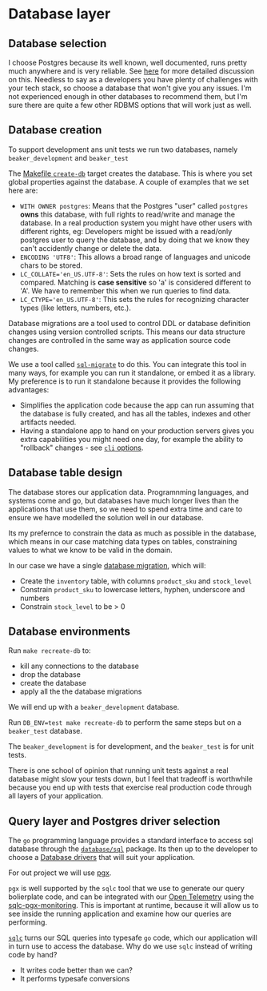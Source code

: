 # Database layer

## Database selection

I choose Postgres because its well known, well documented, runs pretty much anywhere and is very reliable. See [here](https://dev.to/shayy/postgres-is-too-good-and-why-thats-actually-a-problem-4imc) for more detailed discussion on this.  Needless to say as a developers you have plenty of challenges with your tech stack, so choose a database that won't give you any issues. I'm not experienced enough in other databases to recommend them, but I'm sure there are quite a few other RDBMS options that will work just as well.  

## Database creation

To support development ans unit tests we run two databases, namely `beaker_development` and `beaker_test`

The [Makefile `create-db`](../Makefile) target creates the database.  This is where you set global properties against the database.  A couple of examples that we set here are:

- `WITH OWNER postgres`: Means that the Postgres "user" called `postgres` **owns** this database, with full rights to read/write and manage the database.  In a real production system you might have other users with different rights, eg: Developers might be issued with a read/only postgres user to query the database, and by doing that we know they can't accidently change or delete the data.
- `ENCODING 'UTF8'`: This allows a broad range of languages and unicode chars to be stored.
- `LC_COLLATE='en_US.UTF-8'`: Sets the rules on how text is sorted and compared. Matching is **case sensitive** so 'a' is considered different to 'A'. We have to remember this when we run queries to find data.
- `LC_CTYPE='en_US.UTF-8'`: This sets the rules for recognizing character types (like letters, numbers, etc.).


Database migrations are a tool used to control DDL or database definition changes using version controlled scripts.  This means our data structure changes are controlled in the same way as application source code changes.

We use a tool called [`sql-migrate`](https://github.com/rubenv/sql-migrate) to do this. You can integrate this tool in many ways, for example you can run it standalone, or embed it as a library.  My preference is to run it standalone because it provides the following advantages:

- Simplifies the application code because the app can run assuming that the database is fully created, and has all the tables, indexes and other artifacts needed.
- Having a standalone app to hand on your production servers gives you extra capabilities you might need one day, for example the ability to "rollback" changes - see [`cli` options](https://github.com/rubenv/sql-migrate?tab=readme-ov-file#as-a-standalone-tool).   

## Database table design

The database stores our application data.  Programnming languages, and systems come and go, but databases have much longer lives than the applications that use them, so we need to spend extra time and care to ensure we have modelled the solution well in our database.

Its my prefernce to constrain the data as much as possible in the database, which means in our case matching data types on tables, constraining values to what we know to be valid in the domain.

In our case we have a single [database migration](db-migrations/20250716085349-create-tables.sql), which will:
- Create the `inventory` table, with columns `product_sku` and `stock_level`
- Constrain `product_sku` to lowercase letters, hyphen, underscore and numbers
- Constrain `stock_level` to be > 0

## Database environments

Run `make recreate-db` to:
- kill any connections to the database
- drop the database
- create the database
- apply all the the database migrations

We will end up with a `beaker_development` database.

Run `DB_ENV=test make recreate-db` to perform the same steps but on a `beaker_test` database.

The `beaker_development` is for development, and the `beaker_test` is for unit tests.

There is one school of opinion that running unit tests against a real database might slow your tests down, but I feel that tradeoff is worthwhile because you end up with tests that exercise real production code through all layers of your application.

## Query layer and Postgres driver selection

The `go` programming language provides a standard interface to access sql database through the [`database/sql`](https://pkg.go.dev/database/sql) package.  Its then up to the developer to choose a [Database drivers](https://github.com/avelino/awesome-go?tab=readme-ov-file#database-drivers) that will suit your application.

For out project we will use [pgx](https://github.com/jackc/pgx).

`pgx` is well supported by the `sqlc` tool that we use to generate our query bolierplate code, and can be integrated with our [Open Telemetry](./otel.md) using the [sqlc-pgx-monitoring](https://github.com/amirsalarsafaei/sqlc-pgx-monitoring). This is important at runtime, because it will allow us to see inside the running application and examine how our queries are performing. 

[`sqlc`](https://sqlc.dev) turns our SQL queries into typesafe `go` code, which our application will in turn use to access the database.  Why do we use `sqlc` instead of writing code by hand?
- It writes code better than we can?
- It performs typesafe conversions